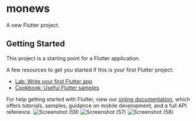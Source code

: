 # monews

A new Flutter project.

## Getting Started

This project is a starting point for a Flutter application.

A few resources to get you started if this is your first Flutter project:

- [Lab: Write your first Flutter app](https://flutter.dev/docs/get-started/codelab)
- [Cookbook: Useful Flutter samples](https://flutter.dev/docs/cookbook)

For help getting started with Flutter, view our
[online documentation](https://flutter.dev/docs), which offers tutorials,
samples, guidance on mobile development, and a full API reference.
![Screenshot (59)](https://user-images.githubusercontent.com/100726687/200166253-d0b75b1f-fa63-4d5a-bbf1-35a5e6193a9f.png)
![Screenshot (57)](https://user-images.githubusercontent.com/100726687/200166260-36aeb6b4-dff9-4997-84bc-49eb808ba20c.png)
![Screenshot (58)](https://user-images.githubusercontent.com/100726687/200166262-5e6fcc2e-aaa9-4246-bcd7-8fa5e98493ef.png)
